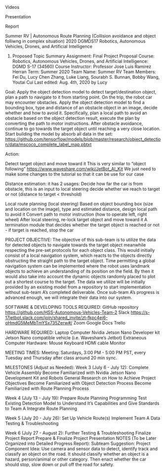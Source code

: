 Videos


Presentation


Report




Summer RV | Autonomous Route Planning (Collision avoidance and object folliwng in complex situation)
2020 DGMDS17 Robotics, Autonomous Vehicles, Drones, and Artificial Intelligence 

1. Proposed Topic Summary
Assignment: Final Project Proposal
Course: Robotics, Autonomous Vehicles, Drones, and Artificial Intelligence: DGMD S-17 (34560)
Course Instructor: Professor Jose Luis Ramirez Herran
Term: Summer 2020
Team Name: Summer RV
Team Members: Fei Du, Lucy Chen Zhang, Luke Liang, Sourabh S. Bunnan, Bobby Wang, Youtai Cui
Last edited: Aug. 4th, 2020 by Lucy

Goal:
Apply the object detection model to detect target/destination object, plan a path to navigate to it from starting point. On the trip, the robot car may encounter obstacles. Apply the object detection model to find a bounding box, type and distance of an obstacle object in an image, decide whether and how to avoid it. Specifically, plan a local path to avoid an obstacle based on the object detection result, execute the plan by converting the path to motor instructions. After obstacle avoidance, continue to go towards the target object until reaching a very close location.
Start building the model by absorb all data in the set:
https://github.com/tensorflow/models/blob/master/research/object_detection/data/mscoco_complete_label_map.pbtxt


Action:

Detect target object and move toward it
This is very similar to “object following” https://www.waveshare.com/wiki/JetBot_AI_Kit
We just need to make some changes to the tutorial so that it can be use for our case

Distance estimation: it has 2 usages:
Decide how far the car is from obstacle, this is an input to local steering
decide whether we reach to target or not (distance to target < threshold)

Local route planning (local steering)
Based on object bounding box (size and location on the image), type and estimated distance, design local path to avoid it
Convert path to motor instruction (how to operate left, right wheel)
After local steering, re-lock target object and move toward it
A termination module that decides whether the target object is reached or not
	    -  if target is reached, stop the car
 

PROJECT OBJECTIVE: 
The objective of this sub-team is to utilize the data for detected objects to navigate towards the target object meanwhile respecting the pre-set protocols for each object class. This would initially consist of a local navigation system, which reacts to the objects directly obstructing the straight path to the target object. Time permitting a global navigation system can be implemented where the robot uses landmark objects to achieve an understanding of its position on the field. By then it would also take into account the dynamic objects randomly placed to plot out a shortest course to the target. The data we utilize will be initially provided by an existing model from a repository to start implementation without sub-team A’s completed deliverable. Once sub-team A’s progress is advanced enough, we will integrate their data into our system.

SOFTWARE & DEVELOPING TOOLS REQUIRED:
GitHub repository
https://github.com/HSS-Autonomous-Vehicles-Team-2
Slack https://s-17jetbot.slack.com/join/shared_invite/zt-fkpc4ej6-oHmdG5MeMbTmYSx735Zerw#/
Zoom
Google Docs
Trello

HARDWARE REQUIRED:
Laptop Computer
Nvidia Jetson Nano Developer kit
Jetson Nano compatible vehicle (i.e. Waveshare’s Jetbot)
Extraneous Computer Hardware:
Mouse
Keyboard
HDMI cable
Monitor

MEETING TIMES:
Meeting: Saturdays, 3:00 PM - 5:00 PM PST, every Tuesday and Thursday after class around 20 min sync. 


MILESTONES (Adjust as Needed):
Week 3 (July 6 - July 12): 
Complete Vehicle Assembly
Become Familiarized with Nvidia Jetson Nano Development Kit and Robots
General Research on How to Achieve Project Objectives
Become Familiarized with Object Detection Process
Become Familiarized with Route Planning Process

Week 4 (July 13 - July 19): 
Prepare Route Planning Programming 
Test Existing Detection Model to Understand It’s Capabilities and Give Standards to Team A
Integrate Route Planning

Week 5 (July 20 - July 26): 
Set Up Vehicle Route(s)
Implement Team A Data
Testing & Troubleshooting

Week 6 (July 27 - August 2): 
Further Testing & Troubleshooting
Finalize Project Report
Prepare & Finalize Project Presentation
NOTES (To be Later Organized into Detailed Progress Report):
Subteam Suggestion: Project Component Idea: Use camera and sensor data to detect, identify track and classify an object on the road. It should classify whether an object is a hazard, person/animal or other category. Then enact whether the car should stop, slow down or pull off the road for safety.
